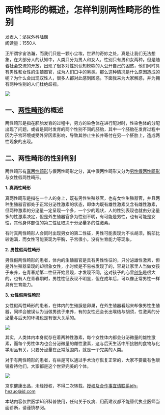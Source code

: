 # 两性畸形的概述，怎样判别两性畸形的性别

发表人：泌尿外科陆巍  
阅读量：1550人  

正所谓宇宙浩瀚，而我们只是一颗小尘埃，世界的奇妙之处，真是让我们无法想象，在大部分人的认知中，人类只分为男人和女人，性别只有男和女两种，但是随着社会交流的开放，出现了很多对性别认知模糊的人公开自己的困惑，他们同时具有男性和女性的生殖器官，成为人们口中的另类。那么这种情况是什么原因造成的呢？为什么会出现双性人，很多人都对此感到困惑。下面我来为大家解惑，并为拥有两种性别的人们杜绝歧视。

![](//image.healthjd.com/da/jfs/t1/178718/7/6442/1081955/60b21692Ef15c850f/ee00853b0a0be869.jpg)

## 一、[两性畸形](https://cont.jd.com/wiki/disease/43801266107392?activityCode=54061292337152)的概述

两性畸形是指在胚胎发育的过程中，男方的染色体在进行配对时，性染色体的分配出现了问题，或者是同时发育的两个性别不同的胚胎，其中一个胚胎在发育过程中因为子宫环境或受外界因素影响，导致其停止生长并寄付在另一个胚胎上，造成两性现象的出现。

## 二、两性畸形的性别判别

两性畸形有[真两性畸形](https://cont.jd.com/wiki/disease/37449804292096?activityCode=54061292337152)与假两性畸形之分，其中假两性畸形又分为[男性假两性畸形](https://cont.jd.com/wiki/disease/41702729998336?activityCode=54061292337152)与女性假两性畸形。

**1. 真两性畸形**

真两性畸形是指在一个人的身上，既有男性生殖器官，也有女性生殖器官，并且两种生殖器官都处于正常分泌性激素的状态，即体内既有雄性激素又含有雌性激素，但两种激素的分泌量一定呈现一个多，一个少的现状，人的性别表现也就由分泌量多的性激素决定，但是外生殖器官多为性别不明，有可能是男性，也有可能是女性，其他身体部位的第二性征取决于分泌量多的性激素。

有时真两性畸形人会同时出现男女的第二性征，男性可能表现为不长胡须，胸部比较饱满，而女性可能表现为平胸，子宫很小，没有生育能力等现象。

**2. 男性假两性畸形**

男性假两性畸形的患者，体内的生殖器官是具有男性性征的，只分泌雄性激素，但是外生殖器呈现的却很象女性，小时候是不易被发现了的，容易让家里人当做女孩子来养，在青春期第二性征开始显现，才发现不同，这对孩子的心里[创伤](https://cont.jd.com/wiki/disease/37719742885888?activityCode=54061292337152)是很大的，也有人在青春期时，男性性征表现不明显，但在成年后，可以像正常男性一样具有生育能力。

**3. 女性假两性畸形**

女性假两性畸形的患者，在体内的生殖腺是卵巢，在外生殖器看起来却像男性生殖器，同样会被误认为当做男孩子来养，有的女性还会长出喉结与胡须，性激素的分泌量与后天的环境也是有很大关系的。

![](//image.healthjd.com/da/jfs/t1/182615/37/5660/537166/60b2169dE87e97ea6/a2eaf0d5143a57e5.jpg)

其实，人类体内本身就存在着两种性激素，每个女性体内都会分泌微量的雄性激素，而每个男性体内也会分泌微量的雌性激素，这与后天生活中所接触的食物与化学用品有关，只要分泌量在正常范围内，就是一个完美的人类。

对于有两性畸形的患者，有些是可以通过手术治疗恢复正常的，大家不要戴有色眼镜看待他们，大家都是这个世界完美的个体。

![](https://img11.360buyimg.com/imagetools/jfs/t1/216652/28/44676/1939/671a47bfF24f68785/7171269bc2c90112.png)

京东健康出品，未经授权，不得二次转载。授权及合作事宜请联系jdh-hezuo@jd.com

本站内容仅供医学知识科普使用，任何关于疾病、用药建议都不能替代执业医师当面诊断，请谨慎参阅。